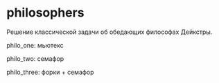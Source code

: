 # philosophers
Решение классической задачи об обедающих философах Дейкстры.

philo_one: мьютекс

philo_two: семафор

philo_three: форки + семафор
